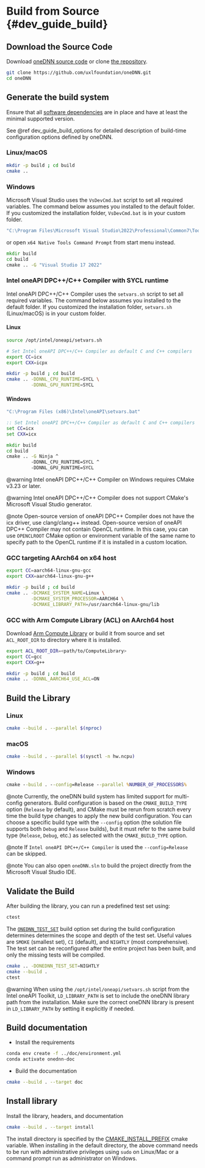 Build from Source {#dev_guide_build}
====================================

## Download the Source Code

Download [oneDNN source code](https://github.com/uxlfoundation/oneDNN/archive/main.zip)
or clone [the repository](https://github.com/uxlfoundation/oneDNN.git).

~~~sh
git clone https://github.com/uxlfoundation/oneDNN.git
cd oneDNN
~~~

## Generate the build system

Ensure that all [software dependencies](https://github.com/uxlfoundation/oneDNN#requirements-for-building-from-source)
are in place and have at least the minimal supported version.

See @ref dev_guide_build_options for detailed description of build-time
configuration options defined by oneDNN.

### Linux/macOS

~~~sh
mkdir -p build ; cd build
cmake ..
~~~

### Windows

Microsoft Visual Studio uses the `VsDevCmd.bat` script to set all
required variables. The command below assumes you installed to the default
folder. If you customized the installation folder, `VsDevCmd.bat` is in your
custom folder.
~~~bat
"C:\Program Files\Microsoft Visual Studio\2022\Professional\Common7\Tools\VsDevCmd.bat" -startdir=none -arch=x64 -host_arch=x64
~~~
or open `x64 Native Tools Command Prompt` from start menu instead.

~~~bat
mkdir build
cd build
cmake .. -G "Visual Studio 17 2022"
~~~

### Intel oneAPI DPC++/C++ Compiler with SYCL runtime

Intel oneAPI DPC++/C++ Compiler uses the `setvars.sh` script to set all
required variables. The command below assumes you installed to the default
folder. If you customized the installation folder, `setvars.sh` (Linux/macOS)
is in your custom folder.

#### Linux
~~~sh
source /opt/intel/oneapi/setvars.sh

# Set Intel oneAPI DPC++/C++ Compiler as default C and C++ compilers
export CC=icx
export CXX=icpx

mkdir -p build ; cd build
cmake .. -DDNNL_CPU_RUNTIME=SYCL \
         -DDNNL_GPU_RUNTIME=SYCL
~~~

#### Windows
~~~bat
"C:\Program Files (x86)\Intel\oneAPI\setvars.bat"

:: Set Intel oneAPI DPC++/C++ Compiler as default C and C++ compilers
set CC=icx
set CXX=icx

mkdir build
cd build
cmake .. -G Ninja ^
         -DDNNL_CPU_RUNTIME=SYCL ^
         -DDNNL_GPU_RUNTIME=SYCL
~~~

@warning Intel oneAPI DPC++/C++ Compiler on Windows requires CMake v3.23 or later.

@warning Intel oneAPI DPC++/C++ Compiler does not support CMake's Microsoft Visual
Studio generator.

@note Open-source version of oneAPI DPC++ Compiler does not have the icx driver,
use clang/clang++ instead. Open-source version of oneAPI DPC++ Compiler may not
contain OpenCL runtime. In this case, you can use `OPENCLROOT` CMake option or
environment variable of the same name to specify path to the OpenCL runtime if
it is installed in a custom location.

### GCC targeting AArch64 on x64 host

~~~sh
export CC=aarch64-linux-gnu-gcc
export CXX=aarch64-linux-gnu-g++

mkdir -p build ; cd build
cmake .. -DCMAKE_SYSTEM_NAME=Linux \
         -DCMAKE_SYSTEM_PROCESSOR=AARCH64 \
         -DCMAKE_LIBRARY_PATH=/usr/aarch64-linux-gnu/lib
~~~

### GCC with Arm Compute Library (ACL) on AArch64 host

Download [Arm Compute Library](https://github.com/ARM-software/ComputeLibrary)
or build it from source and set `ACL_ROOT_DIR` to directory where it is
installed.

~~~sh
export ACL_ROOT_DIR=<path/to/ComputeLibrary>
export CC=gcc
export CXX=g++

mkdir -p build ; cd build
cmake .. -DDNNL_AARCH64_USE_ACL=ON
~~~

## Build the Library

### Linux

~~~sh
cmake --build . --parallel $(nproc)
~~~

### macOS

~~~sh
cmake --build . --parallel $(sysctl -n hw.ncpu)
~~~

### Windows

~~~bat
cmake --build . --config=Release --parallel %NUMBER_OF_PROCESSORS%
~~~

@note Currently, the oneDNN build system has limited support for multi-config
 generators. Build configuration is based on the `CMAKE_BUILD_TYPE` option
 (`Release` by default), and CMake must be rerun from scratch every time
 the build type changes to apply the new build configuration. You can choose
 a specific build type with the `--config` option (the solution file supports
 both `Debug` and `Release` builds), but it must refer to the same build type
 (`Release`, `Debug`, etc.) as selected with the `CMAKE_BUILD_TYPE` option.

@note If `Intel oneAPI DPC++/C++ Compiler` is used the `--config=Release` can
 be skipped.

@note You can also open `oneDNN.sln` to build the project directly from the
Microsoft Visual Studio IDE.

## Validate the Build

After building the library, you can run a predefined test set using:
~~~sh
ctest
~~~
The [`ONEDNN_TEST_SET`](https://uxlfoundation.github.io/oneDNN/dev_guide_build_options.html#onednn-test-set)
build option set during the build configuration determines determines the scope
and depth of the test set. Useful values are `SMOKE` (smallest set), `CI`
(default), and `NIGHTLY` (most comprehensive). The test set can be reconfigured
after the entire project has been built, and only the missing tests will be
compiled.
~~~sh
cmake .. -DONEDNN_TEST_SET=NIGHTLY
cmake --build .
ctest
~~~

@warning
When using the `/opt/intel/oneapi/setvars.sh` script from the Intel oneAPI Toolkit,
`LD_LIBRARY_PATH` is set to include the oneDNN library path from the installation.
Make sure the correct oneDNN library is present in
`LD_LIBRARY_PATH` by setting it explicitly if needed.

## Build documentation

- Install the requirements
~~~sh
conda env create -f ../doc/environment.yml
conda activate onednn-doc
~~~

- Build the documentation
~~~sh
cmake --build . --target doc
~~~

## Install library

Install the library, headers, and documentation
~~~sh
cmake --build . --target install
~~~
The install directory is specified by the [CMAKE_INSTALL_PREFIX](https://cmake.org/cmake/help/latest/variable/CMAKE_INSTALL_PREFIX.html)
cmake variable. When installing in the default directory, the above command
needs to be run with administrative privileges using `sudo` on Linux/Mac or a
command prompt run as administrator on Windows.

